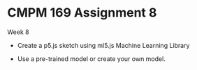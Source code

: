 # CMPM 169 Assignment 8
Week 8

* Create a p5.js sketch using ml5.js Machine Learning Library

* Use a pre-trained model or create your own model.
